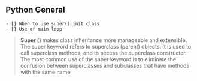 ## Python General 
    - [] When to use super() init class
    - [] Use of main loop

> 
> **Super ()** makes class inheritance more manageable and extensible. The super keyword refers to superclass (parent) objects. It is used to call superclass methods, and to access the superclass constructor. The most common use of the super keyword is to eliminate the confusion between superclasses and subclasses that have methods with the same name